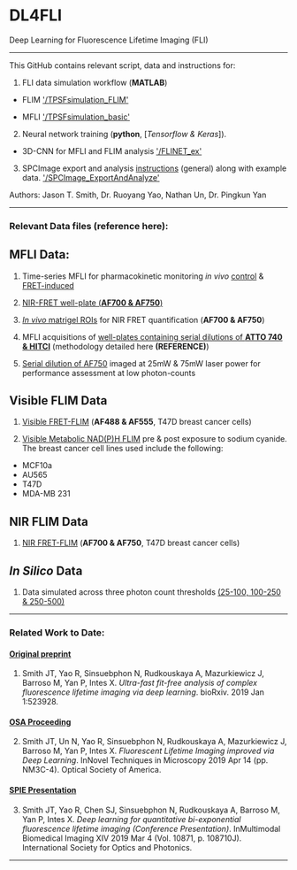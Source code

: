 # DL4FLI
Deep Learning for Fluorescence Lifetime Imaging (FLI)

--------------------------------------------------------------

This GitHub contains relevant script, data and instructions for:
1. FLI data simulation workflow (**MATLAB**)

  * FLIM ['/TPSFsimulation_FLIM'](https://github.com/jasontsmith2718/DL4FLI/tree/master/TPSFsimulation_FLIM)

  * MFLI ['/TPSFsimulation_basic'](https://github.com/jasontsmith2718/DL4FLI/tree/master/TPSFsimulation_basic)

2. Neural network training (**python**, [_Tensorflow & Keras_]).

  * 3D-CNN for MFLI and FLIM analysis ['/FLINET_ex'](https://github.com/jasontsmith2718/DL4FLI/tree/master/FLINET_ex)
  
3. SPCImage export and analysis [instructions](https://github.com/jasontsmith2718/DL4FLI/blob/master/SPCImage_ExportAndAnalyze/SPCImageExportAndAnalyze_slideShow.pptm?raw=true) (general) along with example data. ['/SPCImage_ExportAndAnalyze'](https://github.com/jasontsmith2718/DL4FLI/tree/master/SPCImage_ExportAndAnalyze)

Authors: Jason T. Smith, Dr. Ruoyang Yao, Nathan Un, Dr. Pingkun Yan

--------------------------------------------------------------

### Relevant Data files (reference here):

## MFLI Data:

1. Time-series MFLI for pharmacokinetic monitoring _in vivo_ [control](https://figshare.com/s/f216de0f63a352cd5c44) & [FRET-induced](https://figshare.com/s/db8dbc19455ea5fa82f3)

2. [NIR-FRET well-plate (**AF700 & AF750**)](https://figshare.com/s/841b13c73a1a35cc4e63)

3. [_In vivo_ matrigel ROIs](https://figshare.com/s/d3f1375e2fd6d10bc30f) for NIR FRET quantification (**AF700 & AF750**)

4. MFLI acquisitions of [well-plates containing serial dilutions of **ATTO 740 & HITCI**](https://figshare.com/s/af59c3fe4fc8479efffa) (methodology detailed here __(REFERENCE)__)

5. [Serial dilution of AF750](https://figshare.com/s/3ca9941b2c6e50f500eb) imaged at 25mW & 75mW laser power for performance assessment at low photon-counts

## Visible FLIM Data

1. [Visible FRET-FLIM](https://figshare.com/s/541c3112813cbd417957) (**AF488 & AF555**, T47D breast cancer cells)

2. [Visible Metabolic NAD(P)H FLIM](https://figshare.com/s/0a78e95f917b142e53fc) pre & post exposure to sodium cyanide. The breast cancer cell lines used include the following:

  * MCF10a
  * AU565
  * T47D
  * MDA-MB 231

## NIR FLIM Data

1. [NIR FRET-FLIM](https://figshare.com/s/d4d21918f719a8233f4a) (**AF700 & AF750**, T47D breast cancer cells)

## _In Silico_ Data

1. Data simulated across three photon count thresholds [(25-100, 100-250 & 250-500)](https://figshare.com/s/e84c4d612654df989208)

--------------------------------------------------------------

### Related Work to Date:

#### [Original preprint](https://www.biorxiv.org/content/10.1101/523928v1)
1) Smith JT, Yao R, Sinsuebphon N, Rudkouskaya A, Mazurkiewicz J, Barroso M, Yan P, Intes X. _Ultra-fast fit-free analysis of complex fluorescence lifetime imaging via deep learning_. bioRxiv. 2019 Jan 1:523928.

#### [OSA Proceeding](https://www.osapublishing.org/abstract.cfm?uri=NTM-2019-NM3C.4)
2) Smith JT, Un N, Yao R, Sinsuebphon N, Rudkouskaya A, Mazurkiewicz J, Barroso M, Yan P, Intes X. _Fluorescent Lifetime Imaging improved via Deep Learning_. InNovel Techniques in Microscopy 2019 Apr 14 (pp. NM3C-4). Optical Society of America.

#### [SPIE Presentation](https://www.spiedigitallibrary.org/conference-proceedings-of-spie/10871/108710J/Deep-learning-for-quantitative-bi-exponential-fluorescence-lifetime-imaging-Conference/10.1117/12.2509857.short)
3) Smith JT, Yao R, Chen SJ, Sinsuebphon N, Rudkouskaya A, Barroso M, Yan P, Intes X. _Deep learning for quantitative bi-exponential fluorescence lifetime imaging (Conference Presentation)_. InMultimodal Biomedical Imaging XIV 2019 Mar 4 (Vol. 10871, p. 108710J). International Society for Optics and Photonics.


--------------------------------------------------------------


